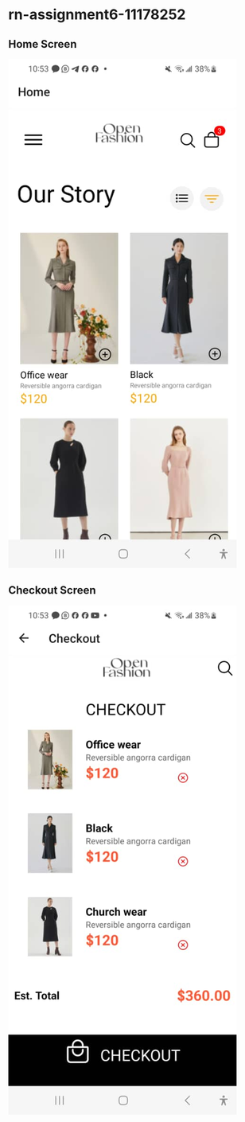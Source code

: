 # rn-assignment6-11178252

## Home Screen

![homescreen](./screenshots/homescreen.jpg)

## Checkout Screen
![checkout](./screenshots/checkout.jpg)